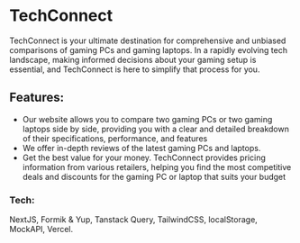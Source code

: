 # TechConnect

TechConnect is your ultimate destination for comprehensive and unbiased comparisons of gaming PCs and gaming laptops. In a rapidly evolving tech landscape, making informed decisions about your gaming setup is essential, and TechConnect is here to simplify that process for you.

## Features:

* Our website allows you to compare two gaming PCs or two gaming laptops side by side, providing you with a clear and detailed breakdown of their specifications, performance, and features
* We offer in-depth reviews of the latest gaming PCs and laptops.
* Get the best value for your money. TechConnect provides pricing information from various retailers, helping you find the most competitive deals and discounts for the gaming PC or laptop that suits your budget

### Tech:

NextJS, Formik & Yup, Tanstack Query, TailwindCSS, localStorage, MockAPI, Vercel.


